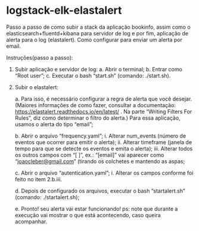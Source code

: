 # logstack-elk-elastalert

Passo a passo de como subir a stack da aplicação bookinfo, assim como o elasticsearch+fluentd+kibana para servidor de log e por fim, aplicação de alerta para o log (elastalert). Como configurar para enviar um alerta por email. 

Instruções(passo a passo):

  1. Subir aplicação e servidor de log:
      a. Abrir o terminal;
      b. Entrar como “Root user”;
      c. Executar o bash “start.sh” (comando: ./start.sh).

  2. Subir o elastalert:

      a. Para isso, é necessário configurar a regra de alerta que você desejar. (Maiores informações de como fazer, consultar a          documentação: https://elastalert.readthedocs.io/en/latest/ . Na parte “Writing Filters For Rules”, diz como determinar          o filtro do alerta.) Para essa aplicação, usamos o alerta do tipo “email”;
      
      b. Abrir o arquivo “frequency.yaml”;
            i. Alterar num_events (número de eventos que ocorrer para emitir o alerta);
           ii. Alterar timeframe (janela de tempo para que se detecte os eventos e emita o alerta);
          iii. Alterar todos os outros campos com “[ ]”, ex.: “[email]” vai aparecer como “joaocleber@gmail.com” (tirando os                  colchetes e mantendo as aspas;
          
      c. Abrir o arquivo “autentication.yaml”;
            i. Alterar os campos conforme foi feito no item 2.b.iii.
            
      d. Depois de configurado os arquivos, executar o bash “startalert.sh” (comando: ./startalert.sh);

      e. Pronto! seu alerta vai estar funcionando!
         ps: note que durante a execução vai mostrar o que está acontecendo, caso queira acompanhar. 
